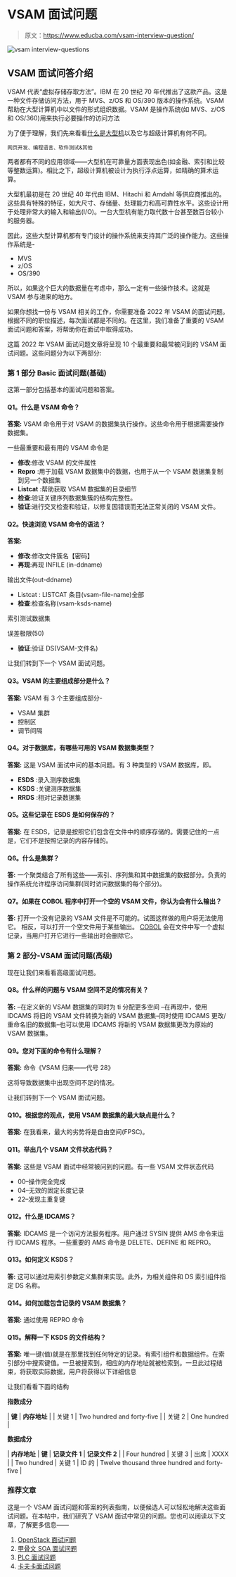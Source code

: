 # VSAM 面试问题

> 原文：<https://www.educba.com/vsam-interview-question/>

![vsam interview-questions](img/90e514b7e8063bded666f8dfea9b14f6.png)



## VSAM 面试问答介绍

VSAM 代表“虚拟存储存取方法”。IBM 在 20 世纪 70 年代推出了这款产品。这是一种文件存储访问方法，用于 MVS、z/OS 和 OS/390 版本的操作系统。VSAM 帮助在大型计算机中以文件的形式组织数据。VSAM 是操作系统(如 MVS、z/OS 和 OS/360)用来执行必要操作的访问方法

为了便于理解，我们先来看看[什么是大型机](https://www.educba.com/careers-in-mainframe/)以及它与超级计算机有何不同。

<small>网页开发、编程语言、软件测试&其他</small>

两者都有不同的应用领域——大型机在可靠量方面表现出色(如金融、索引和比较等整数运算)。相比之下，超级计算机被设计为执行浮点运算，如精确的算术运算。

大型机最初是在 20 世纪 40 年代由 IBM、Hitachi 和 Amdahl 等供应商推出的。这些具有特殊的特征，如大尺寸、存储量、处理能力和高可靠性水平。这些设计用于处理非常大的输入和输出(I/O)。一台大型机有能力取代数十台甚至数百台较小的服务器。

因此，这些大型计算机都有专门设计的操作系统来支持其广泛的操作能力。这些操作系统是-

*   MVS
*   z/OS
*   OS/390

所以，如果这个巨大的数据量在考虑中，那么一定有一些操作技术。这就是 VSAM 参与进来的地方。

如果你想找一份与 VSAM 相关的工作，你需要准备 2022 年 VSAM 的面试问题。根据不同的职位描述，每次面试都是不同的。在这里，我们准备了重要的 VSAM 面试问题和答案，将帮助你在面试中取得成功。

这篇 2022 年 VSAM 面试问题文章将呈现 10 个最重要和最常被问到的 VSAM 面试问题。这些问题分为以下两部分:

### 第 1 部分 Basic 面试问题(基础)

这第一部分包括基本的面试问题和答案。

#### Q1。什么是 VSAM 命令？

**答案:**
VSAM 命令用于对 VSAM 的数据集执行操作。这些命令用于根据需要操作数据集。

一些最重要和最有用的 VSAM 命令是

*   **修改**:修改 VSAM 的文件属性
*   **Repro** :用于加载 VSAM 数据集中的数据，也用于从一个 VSAM 数据集复制到另一个数据集
*   **Listcat** :帮助获取 VSAM 数据集的目录细节
*   **检查**:验证关键序列数据集簇的结构完整性。
*   **验证**:进行交叉检查和验证，以修复因错误而无法正常关闭的 VSAM 文件。

#### Q2。快速浏览 VSAM 命令的语法？

**答案:**

*   **修改**:修改文件簇名【密码】
*   **再现**:再现 INFILE (in-ddname)

输出文件(out-ddname)

*   Listcat : LISTCAT 条目(vsam-file-name)全部
*   **检查**:检查名称(vsam-ksds-name)

索引测试数据集

误差极限(50)

*   **验证**:验证 DS(VSAM-文件名)

让我们转到下一个 VSAM 面试问题。

#### Q3。VSAM 的主要组成部分是什么？

**答案:**
VSAM 有 3 个主要组成部分-

*   VSAM 集群
*   控制区
*   调节间隔

#### Q4。对于数据库，有哪些可用的 VSAM 数据集类型？

**答案:**
这是 VSAM 面试中问的基本问题。有 3 种类型的 VSAM 数据库，即。

*   **ESDS** :录入测序数据集
*   **KSDS** :关键测序数据集
*   **RRDS** :相对记录数据集

#### Q5。这些记录在 ESDS 是如何保存的？

**答案:**
在 ESDS，记录是按照它们包含在文件中的顺序存储的。需要记住的一点是，它们不是按照记录的内容存储的。

#### Q6。什么是集群？

**答:**
一个聚类结合了所有这些——索引、序列集和其中数据集的数据部分。负责的操作系统允许程序访问集群(同时访问数据集的每个部分)。

#### Q7。如果在 COBOL 程序中打开一个空的 VSAM 文件，你认为会有什么输出？

**答:**
打开一个没有记录的 VSAM 文件是不可能的。试图这样做的用户将无法使用它。
相反，可以打开一个空文件用于某些输出。 [COBOL](https://www.educba.com/what-is-cobol/) 会在文件中写一个虚拟记录，当用户打开它进行一些输出时会删除它。

### 第 2 部分-VSAM 面试问题(高级)

现在让我们来看看高级面试问题。

#### Q8。什么样的问题与 VSAM 空间不足的情况有关？

**答:**
–在定义新的 VSAM 数据集的同时为 ti 分配更多空间
–在再现中，使用 IDCAMS
将旧的 VSAM 文件转换为新的 VSAM 数据集–同时使用 IDCAMS
更改/重命名旧的数据集–也可以使用 IDCAMS 将新的 VSAM 数据集更改为原始的 VSAM 数据集。

#### Q9。您对下面的命令有什么理解？

**答案:**
命令《VSAM 归来——代号 28》

这将导致数据集中出现空间不足的情况。

让我们转到下一个 VSAM 面试问题。

#### Q10。根据您的观点，使用 VSAM 数据集的最大缺点是什么？

**答案:**
在我看来，最大的劣势将是自由空间(FPSC)。

#### Q11。举出几个 VSAM 文件状态代码？

**答案:**
这些是 VSAM 面试中经常被问到的问题。有一些 VSAM 文件状态代码

*   00–操作完全完成
*   04–无效的固定长度记录
*   22–发现主重复键

#### Q12。什么是 IDCAMS？

**答案:**
IDCAMS 是一个访问方法服务程序。用户通过 SYSIN 提供 AMS 命令来运行 IDCAMS 程序。一些重要的 AMS 命令是 DELETE、DEFINE 和 REPRO。

#### Q13。如何定义 KSDS？

**答:**
这可以通过用索引参数定义集群来实现。此外，为相关组件和 DS 索引组件指定 DS 名称。

#### Q14。如何加载包含记录的 VSAM 数据集？

**答案:**
通过使用 REPRO 命令

#### Q15。解释一下 KSDS 的文件结构？

**答案:**
唯一键(值)就是在那里找到任何特定的记录。有索引组件和数据组件。在索引部分中搜索键值。一旦被搜索到，相应的内存地址就被检索到。一旦此过程结束，将获取实际数据，用户将获得以下详细信息

让我们看看下面的结构

**指数成分**

| **键** | **内存地址** |
| 关键 1 | Two hundred and forty-five |
| 关键 2 | One hundred |

**数据成分**

| **内存地址** | **键** | **记录文件 1** | **记录文件 2** |
| Four hundred | 关键 3 | 出席 | XXXX |
| Two hundred | 关键 1 | ID 的 | Twelve thousand three hundred and forty-five |

### 推荐文章

这是一个 VSAM 面试问题和答案的列表指南，以便候选人可以轻松地解决这些面试问题。在本帖中，我们研究了 VSAM 面试中常见的问题。您也可以阅读以下文章，了解更多信息——

1.  [OpenStack 面试问题](https://www.educba.com/openstack-interview-question/)
2.  [甲骨文 SOA 面试问题](https://www.educba.com/oracle-soa-interview-questions/)
3.  [PLC 面试问题](https://www.educba.com/plc-interview-questions/)
4.  [卡夫卡面试问题](https://www.educba.com/kafka-interview-questions/)





